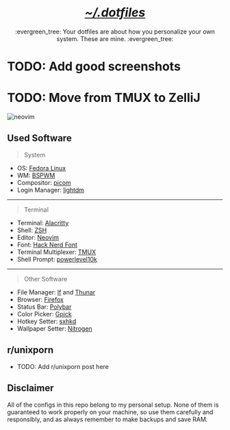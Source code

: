 <h1 align="center"><i><u>~/.dotfiles</u></i></h1>

<p align="center">:evergreen_tree: Your dotfiles are about how you personalize your own system. These are mine. :evergreen_tree:</p>

<h1>TODO: Add good screenshots</h1>
<h1>TODO: Move from TMUX to ZelliJ</h1>

![neovim](https://user-images.githubusercontent.com/86254474/220361597-ec3c867c-770b-4312-b127-e72b57f5c4df.png)

## Used Software

> System
- OS: [Fedora Linux](https://getfedora.org/)
- WM: [BSPWM](https://github.com/baskerville/bspwm)
- Compositor: [picom](https://github.com/yshui/picom)
- Login Manager: [lightdm](https://github.com/canonical/lightdm)
---

> Terminal
- Terminal: [Alacritty](https://github.com/alacritty/alacritty)
- Shell: [ZSH](https://www.zsh.org/)
- Editor: [Neovim](https://github.com/neovim/neovim)
- Font: [Hack Nerd Font](https://www.nerdfonts.com/)
- Terminal Multiplexer: [TMUX](https://github.com/tmux/tmux)
- Shell Prompt: [powerlevel10k](https://github.com/romkatv/powerlevel10k)
---

> Other Software
- File Manager: [lf](https://github.com/gokcehan/lf) and [Thunar](https://docs.xfce.org/xfce/thunar/start)
- Browser: [Firefox](https://www.mozilla.org/en-US/firefox/new/)
- Status Bar: [Polybar](https://github.com/polybar/polybar)
- Color Picker: [Gpick](https://github.com/thezbyg/gpick)
- Hotkey Setter: [sxhkd](https://github.com/baskerville/sxhkd)
- Wallpaper Setter: [Nitrogen](https://github.com/l3ib/nitrogen)

## r/unixporn 
- TODO: Add r/unixporn post here

## Disclaimer

All of the configs in this repo belong to my personal setup. None of them is guaranteed to work properly on your machine, so use them carefully and responsibly, and as always remember to make backups and save RAM.
